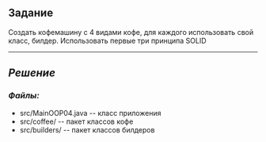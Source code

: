 ## Задание
Создать кофемашину с 4 видами кофе, для каждого использовать свой класс, билдер. Использовать первые три принципа SOLID

___
## _Решение_
### _Файлы:_
* src/MainOOP04.java  --  класс приложения
* src/coffee/ -- пакет классов кофе
* src/builders/ -- пакет классов билдеров
